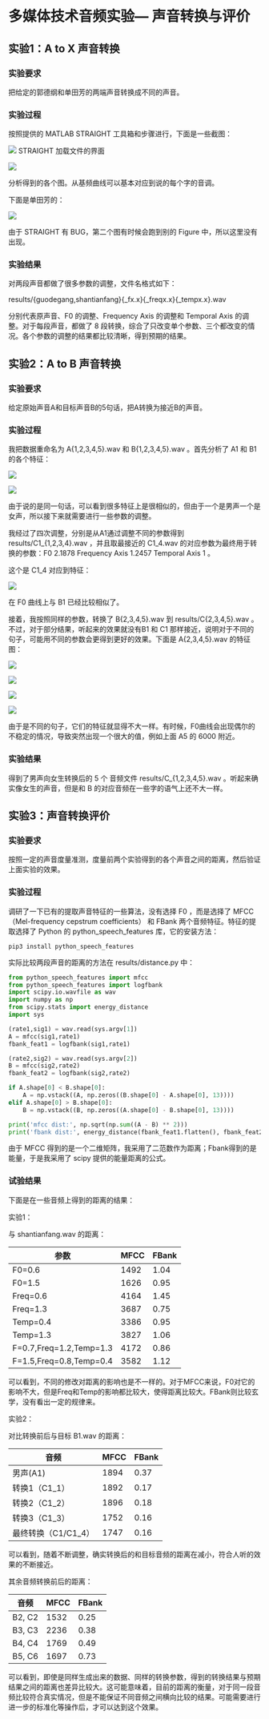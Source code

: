 # 多媒体技术音频实验— 声音转换与评价

## 实验1：A to X 声音转换

### 实验要求

把给定的郭德纲和单田芳的两端声音转换成不同的声音。

### 实验过程

按照提供的 MATLAB STRAIGHT 工具箱和步骤进行，下面是一些截图：

![](images/guodegang_straight.png)
STRAIGHT 加载文件的界面

![](images/guodegang.png)

分析得到的各个图。从基频曲线可以基本对应到说的每个字的音调。

下面是单田芳的：

![](images/shantianfang.png)

由于 STRAIGHT 有 BUG，第二个图有时候会跑到别的 Figure 中，所以这里没有出现。

### 实验结果

对两段声音都做了很多参数的调整，文件名格式如下：

results/{guodegang,shantianfang}{\_fx.x}{\_freqx.x}{_tempx.x}.wav

分别代表原声音、F0 的调整、Frequency Axis 的调整和 Temporal Axis 的调整。对于每段声音，都做了 8 段转换，综合了只改变单个参数、三个都改变的情况。各个参数的调整的结果都比较清晰，得到预期的结果。

## 实验2：A to B 声音转换

### 实验要求

给定原始声音A和目标声音B的5句话，把A转换为接近B的声音。

### 实验过程

我把数据重命名为 A{1,2,3,4,5}.wav 和 B{1,2,3,4,5}.wav 。首先分析了 A1 和 B1 的各个特征：

![](images/A1.png)

![](images/B1.png)

由于说的是同一句话，可以看到很多特征上是很相似的，但由于一个是男声一个是女声，所以接下来就需要进行一些参数的调整。

我经过了四次调整，分别是从A1通过调整不同的参数得到results/C1_{1,2,3,4}.wav ，并且取最接近的 C1_4.wav 的对应参数为最终用于转换的参数：F0 2.1878 Frequency Axis 1.2457 Temporal Axis 1 。

这个是 C1_4 对应到特征：

![](images/C1_4.png)

在 F0 曲线上与 B1 已经比较相似了。

接着，我按照同样的参数，转换了 B{2,3,4,5}.wav 到 results/C{2,3,4,5}.wav 。不过，对于部分结果，听起来的效果就没有B1 和 C1 那样接近，说明对于不同的句子，可能用不同的参数会更得到更好的效果。下面是 A{2,3,4,5}.wav 的特征图：

![](images/A2.png)

![](images/A3.png)

![](images/A4.png)

![](images/A5.png)

由于是不同的句子，它们的特征就显得不大一样。有时候，F0曲线会出现偶尔的不稳定的情况，导致突然出现一个很大的值，例如上面 A5 的 6000 附近。

### 实验结果

得到了男声向女生转换后的 5 个 音频文件 results/C_{1,2,3,4,5}.wav 。听起来确实像女生的声音，但是和 B 的对应音频在一些字的语气上还不大一样。

## 实验3：声音转换评价

### 实验要求

按照一定的声音度量准测，度量前两个实验得到的各个声音之间的距离，然后验证上面实验的效果。

### 实验过程

调研了一下已有的提取声音特征的一些算法，没有选择 F0 ，而是选择了 MFCC （Mel-frequency cepstrum coefficients） 和 FBank 两个音频特征。特征的提取选择了 Python 的 python_speech_features 库，它的安装方法：

```
pip3 install python_speech_features
```

实际比较两段声音的距离的方法在 results/distance.py 中：

```python
from python_speech_features import mfcc
from python_speech_features import logfbank
import scipy.io.wavfile as wav
import numpy as np
from scipy.stats import energy_distance
import sys

(rate1,sig1) = wav.read(sys.argv[1])
A = mfcc(sig1,rate1)
fbank_feat1 = logfbank(sig1,rate1)

(rate2,sig2) = wav.read(sys.argv[2])
B = mfcc(sig2,rate2)
fbank_feat2 = logfbank(sig2,rate2)

if A.shape[0] < B.shape[0]:
    A = np.vstack((A, np.zeros((B.shape[0] - A.shape[0], 13))))
elif A.shape[0] > B.shape[0]:
    B = np.vstack((B, np.zeros((A.shape[0] - B.shape[0], 13)))) 

print('mfcc dist:', np.sqrt(np.sum((A - B) ** 2)))
print('fbank dist:', energy_distance(fbank_feat1.flatten(), fbank_feat2.flatten()))
```

由于 MFCC 得到的是一个二维矩阵，我采用了二范数作为距离；Fbank得到的是能量，于是我采用了 scipy 提供的能量距离的公式。

### 试验结果

下面是在一些音频上得到的距离的结果：

实验1：

与 shantianfang.wav 的距离：

| 参数                    | MFCC | FBank |
| ----------------------- | ---- | ----- |
| F0=0.6                  | 1492 | 1.04  |
| F0=1.5                  | 1626 | 0.95  |
| Freq=0.6                | 4164 | 1.45  |
| Freq=1.3                | 3687 | 0.75  |
| Temp=0.4                | 3386 | 0.95  |
| Temp=1.3                | 3827 | 1.06  |
| F=0.7,Freq=1.2,Temp=1.3 | 4172 | 0.86  |
| F=1.5,Freq=0.8,Temp=0.4 | 3582 | 1.12  |

可以看到，不同的修改对距离的影响也是不一样的。对于MFCC来说，F0对它的影响不大，但是Freq和Temp的影响都比较大，使得距离比较大。FBank则比较玄学，没有看出一定的规律来。

实验2：

对比转换前后与目标 B1.wav 的距离：

| 音频                | MFCC | FBank |
| ------------------- | ---- | ----- |
| 男声(A1)            | 1894 | 0.37  |
| 转换1（C1_1）       | 1892 | 0.17  |
| 转换2（C1_2）       | 1896 | 0.18  |
| 转换3（C1_3）       | 1752 | 0.16  |
| 最终转换（C1/C1_4） | 1747 | 0.16  |

可以看到，随着不断调整，确实转换后的和目标音频的距离在减小，符合人听的效果的不断接近。

其余音频转换前后的距离：

| 音频   | MFCC | FBank |
| ------ | ---- | ----- |
| B2, C2 | 1532 | 0.25  |
| B3, C3 | 2236 | 0.38  |
| B4, C4 | 1769 | 0.49  |
| B5, C6 | 1697 | 0.73  |

可以看到，即使是同样生成出来的数据、同样的转换参数，得到的转换结果与预期结果之间的距离也差异比较大。这可能意味着，目前的距离的衡量，对于同一段音频比较符合真实情况，但是不能保证不同音频之间横向比较的结果。可能需要进行进一步的标准化等操作后，才可以达到这个效果。

